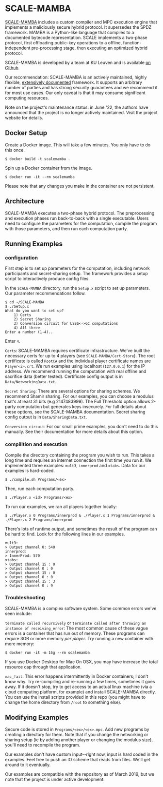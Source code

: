 # SCALE-MAMBA

[SCALE-MAMBA](https://homes.esat.kuleuven.be/~nsmart/SCALE/) includes a custom compiler and MPC execution engine that implements a maliciously secure hybrid protocol. It supersedes the SPDZ framework. MAMBA is a Python-like language that compiles to a documented bytecode representation. SCALE implements a two-phase protocol, first offloading public-key operations to a offline, function-independent pre-processing stage, then executing an optimized hybrid protocol.

SCALE-MAMBA is developed by a team at KU Leuven and is available [on Github](https://github.com/KULeuven-COSIC/SCALE-MAMBA).

Our recommendation: SCALE-MAMBA is an actively maintained, highly flexible, [extensively documented](https://homes.esat.kuleuven.be/~nsmart/SCALE/Documentation.pdf) framework. It supports an arbitrary number of parties and has strong security guarantees and we recommend it for most use cases. Our only caveat is that it may consume significant computing resources.

Note on the project's maintenance status: in June '22, the authors have announced that the project is no longer actively maintained.
Visit the project website for details.

## Docker Setup
Create a Docker image. This will take a few minutes. You only have to do this
once.
```
$ docker build -t scalemamba .
```
Spin up a Docker container from the image. 
```
$ docker run -it --rm scalemamba 
```
Please note that any changes you make in the container are not persistent.

## Architecture
SCALE-MAMBA executes a two-phase hybrid protocol. 
The preprocessing and execution phases run back-to-back with a single executable.
Users need to configure the parameters for the computation, compile the program
with those parameters, and then run each computation party.

## Running Examples

### configuration
First step is to set up parameters for the computation, including network
participants and secret-sharing setup. The framework provides a setup script to
interactively produce config files.

In the `SCALE-MAMBA` directory, run the `Setup.x` script to set up parameters. Our parameter recommendations follow.
```
$ cd ~/SCALE-MAMBA
$ ./Setup.x
What do you want to set up?
    1) Certs
    2) Secret Sharing
    3) Conversion circuit for LSSS<->GC computations
    4) All three
Enter a number (1-4)..
```
Enter `4`.

`Certs`: SCALE-MAMBA requires certificate infrastructure. We've built the necessary certs for up to 4 players (see `SCALE-MAMBA/Cert-Store`).
The root certificate is called `RootCA` and the individual player certificate names are `Player<i>.crt`. We run examples using localhost (`127.0.0.1`) for the IP address. We recommend running the computation with real offline and sacrifice data (better tested).
Certificate config output is in `Data/NetworkingData.txt`.

`Secret Sharing`: There are several options for sharing schemes. We recommend Shamir sharing. For our examples, you can choose a modulus that's at least 31 bits (e.g 2147483999). The Full Threshold option allows 2-party computation but generates keys insecurely. For full details about these options, see the SCALE-MAMBA documentation.
Secret sharing config output is in `Data/SharingData.txt`.

`Conversion circuit`: For our small prime examples, you don't need to do this manually. See their documentation for more details about this option.

### compilition and execution
Compile the directory containing the program you wish to run. This takes a long time and requires an internet connection the first time you run it. 
We implemented three examples: `mult3`, `innerprod` and `xtabs`. Data for our examples is hard-coded.
```
$ ./compile.sh Programs/<ex>
```

Then, run each computation party. 
```
$ ./Player.x <id> Programs/<ex>
```

To run our examples, we ran all players together locally:
```
$ ./Player.x 0 Programs/innerprod & ./Player.x 1 Programs/innerprod & ./Player.x 2 Programs/innerprod
```
There's lots of runtime output, and sometimes the result of the program can be hard to find. Look for the following lines in our examples.
```
mult3: 
> Output channel 0: 540
innerprod: 
> InnerProd: 570
xtabs:
> Output channel 15 : 0
> Output channel 0 : 0
> Output channel 15 : 0
> Output channel 0 : 0
> Output channel 15 : 3
> Output channel 0 : 9
```

### Troubleshooting
SCALE-MAMBA is a complex software system. Some common errors we've seen include:

`terminate called recursively` or `terminate called after throwing an instance of receiving_error`: The most common cause of these vague errors is a container that has run out of memory. These programs can require 3GB or more memory _per player_. Try running a new container with more memory:
```
$ docker run -it -m 16g --rm scalemamba
```
If you use Docker Desktop for Mac On OSX, you may have increase the total resource cap through that application. 

`mac_fail`: This error happens intermittently in Docker containers; I don't know why. Try re-compiling and re-running a few times, sometimes it goes away. If it doesn't stop, try to get access to an actual linux machine (via a cloud computing platform, for example) and install SCALE-MAMBA directly. You can use the install scripts provided in this repo (you might have to change the home directory from `/root` to something else).

## Modifying Examples
Secure code is stored in `Programs/<ex>/<ex>.mpc`. Add new programs by creating
a directory for them. Note that if you change the networking or sharing setup
(ie by adding another player or changing the modulus size), you'll need to
recompile the program.

Our examples don't have custom input--right now, input is hard coded in the examples. Feel free to push an IO scheme that reads from files. We'll get around to it eventually.

Our examples are compatible with the repository as of March 2019, but we note that the project is under active development.
